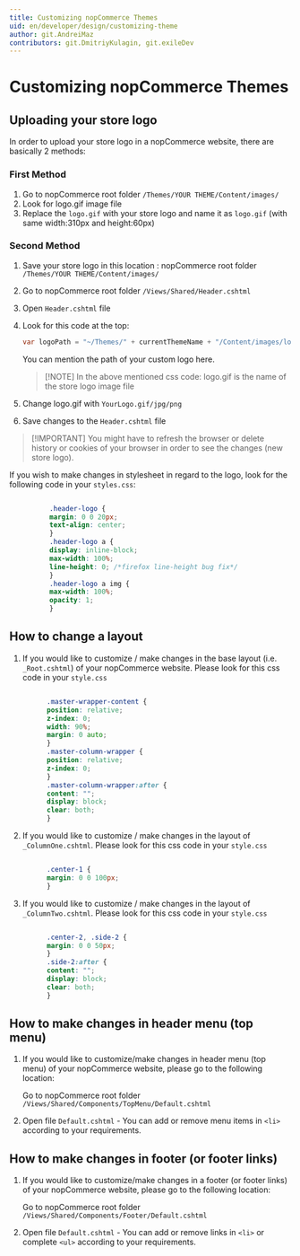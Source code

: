 ```yaml
---
title: Customizing nopCommerce Themes
uid: en/developer/design/customizing-theme
author: git.AndreiMaz
contributors: git.DmitriyKulagin, git.exileDev
---
```


# Customizing nopCommerce Themes

## Uploading your store logo

In order to upload your store logo in a nopCommerce website, there are basically 2 methods:

### First Method

1. Go to nopCommerce root folder `/Themes/YOUR THEME/Content/images/`
1. Look for logo.gif image file
1. Replace the `logo.gif` with your store logo and name it as `logo.gif` (with same width:310px and height:60px)

### Second Method

1. Save your store logo in this location : nopCommerce root folder `/Themes/YOUR THEME/Content/images/`
1. Go to nopCommerce root folder `/Views/Shared/Header.cshtml`
1. Open `Header.cshtml` file
1. Look for this code at the top:

    ```csharp
    var logoPath = "~/Themes/" + currentThemeName + "/Content/images/logo.gif";
    ```

    You can mention the path of your custom logo here.

    > [!NOTE] In the above mentioned css code: logo.gif is the name of the store logo image file

1. Change logo.gif with `YourLogo.gif/jpg/png`
1. Save changes to the `Header.cshtml` file

> [!IMPORTANT] You might have to refresh the browser or delete history or cookies of your browser in order to see the changes (new store logo).

If you wish to make changes in stylesheet in regard to the logo, look for the following code in your `styles.css`:

```css

          .header-logo {
          margin: 0 0 20px;
          text-align: center;
          }
          .header-logo a {
          display: inline-block;
          max-width: 100%;
          line-height: 0; /*firefox line-height bug fix*/
          }
          .header-logo a img {
          max-width: 100%;
          opacity: 1;
          }

```

## How to change a layout

1. If you would like to customize / make changes in the base layout (i.e. `_Root.cshtml`) of your nopCommerce website. Please look for this css code in your `style.css`

    ```css

          .master-wrapper-content {
          position: relative;
          z-index: 0;
          width: 90%;
          margin: 0 auto;
          }
          .master-column-wrapper {
          position: relative;
          z-index: 0;
          }
          .master-column-wrapper:after {
          content: "";
          display: block;
          clear: both;
          }

    ```

1. If you would like to customize / make changes in the layout of `_ColumnOne.cshtml`. Please look for this css code in your `style.css`

    ```css

          .center-1 {
          margin: 0 0 100px;
          }

    ```

1. If you would like to customize / make changes in the layout of `_ColumnTwo.cshtml`. Please look for this css code in your `style.css`

    ```css

          .center-2, .side-2 {
          margin: 0 0 50px;
          }
          .side-2:after {
          content: "";
          display: block;
          clear: both;
          }

    ```

## How to make changes in header menu (top menu)

1. If you would like to customize/make changes in header menu (top menu) of your nopCommerce website, please go to the following location:

    Go to nopCommerce root folder `/Views/Shared/Components/TopMenu/Default.cshtml`
1. Open file `Default.cshtml` - You can add or remove menu items in `<li>` according to your requirements.

## How to make changes in footer (or footer links)

1. If you would like to customize/make changes in a footer (or footer links) of your nopCommerce website, please go to the following location:

    Go to nopCommerce root folder `/Views/Shared/Components/Footer/Default.cshtml`
1. Open file `Default.cshtml` - You can add or remove links in `<li>` or complete `<ul>` according to your requirements.

